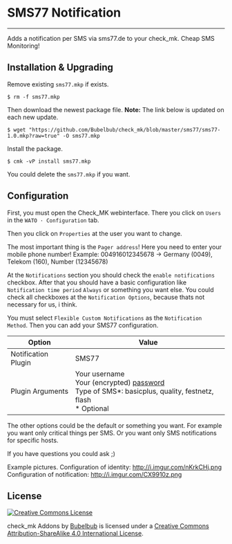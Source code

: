# SMS77 Notification #
----------

Adds a notification per SMS via sms77.de to your check_mk.
Cheap SMS Monitoring!

## Installation & Upgrading ##

Remove existing `sms77.mkp` if exists.

    $ rm -f sms77.mkp

Then download the newest package file.
**Note:** The link below is updated on each new update.

    $ wget "https://github.com/Bubelbub/check_mk/blob/master/sms77/sms77-1.0.mkp?raw=true" -O sms77.mkp

Install the package.

    $ cmk -vP install sms77.mkp

You could delete the `sms77.mkp` if you want.

## Configuration ##

First, you must open the Check_MK webinterface.
There you click on `Users` in the `WATO · Configuration` tab.

Then you click on `Properties` at the user you want to change.

The most important thing is the `Pager address`!
Here you need to enter your mobile phone number!
Example: 004916012345678
-> Germany (0049), Telekom (160), Number (12345678)

At the `Notifications` section you should check the `enable notifications` checkbox.
After that you should have a basic configuration like `Notification time period` `Always` or something you want else.
You could check all checkboxes at the `Notification Options`, because thats not necessary for us, i think.

You must select `Flexible Custom Notifications` as the `Notification Method`.
Then you can add your SMS77 configuration.

Option | Value
------------- | -------------
Notification Plugin | SMS77
Plugin Arguments | Your username<br>Your (encrypted) [password](https://www.sms77.de/options.html?sub_opt=http)<br>Type of SMS*: basicplus, quality, festnetz, flash<br>* Optional

The other options could be the default or something you want.
For example you want only critical things per SMS.
Or you want only SMS notifications for specific hosts.

If you have questions you could ask ;)

Example pictures.
Configuration of identity: http://i.imgur.com/nKrkCHj.png
Configuration of notification: http://i.imgur.com/CX9910z.png

## License ##

[![Creative Commons License](https://i.creativecommons.org/l/by-sa/4.0/88x31.png)](http://creativecommons.org/licenses/by-sa/4.0/ "Creative Commons License")

check_mk Addons by [Bubelbub](https://github.com/Bubelbub) is licensed under a [Creative Commons Attribution-ShareAlike 4.0 International License](http://creativecommons.org/licenses/by-a/4.0/).
